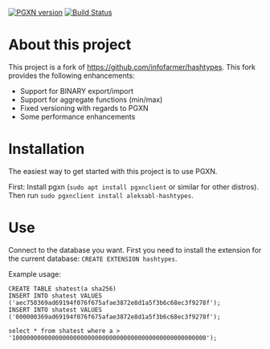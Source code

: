 [![PGXN version](https://badge.fury.io/pg/hashtypes-aleksabl.svg)](https://badge.fury.io/pg/hashtypes-aleksabl)
[![Build Status](https://travis-ci.org/aleksabl/hashtypes.svg?branch=master)](https://travis-ci.org/aleksabl/hashtypes)
# About this project
This project is a fork of https://github.com/infofarmer/hashtypes. This fork provides the following enhancements:

* Support for BINARY export/import
* Support for aggregate functions (min/max)
* Fixed versioning with regards to PGXN
* Some performance enhancements


# Installation
The easiest way to get started with this project is to use PGXN.

First: Install pgxn (`sudo apt install pgxnclient` or similar for other distros). Then run
`sudo pgxnclient install aleksabl-hashtypes`.

# Use

Connect to the database you want. First you need to install the extension for the current database: `CREATE EXTENSION hashtypes`.

Example usage:
```
CREATE TABLE shatest(a sha256)
INSERT INTO shatest VALUES ('aec750369ad69194f076f675afae3872e8d1a5f3b6c68ec3f9278f');
INSERT INTO shatest VALUES ('000000369ad69194f076f675afae3872e8d1a5f3b6c68ec3f9278f');

select * from shatest where a > '100000000000000000000000000000000000000000000000000000');
```
